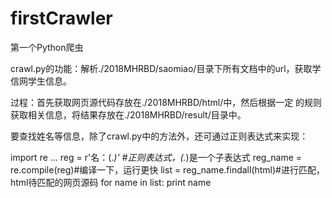 # firstCrawler
第一个Python爬虫

crawl.py的功能：解析./2018MHRBD/saomiao/目录下所有文档中的url，获取学信网学生信息。

过程：首先获取网页源代码存放在./2018MHRBD/html/中，然后根据一定
的规则获取相关信息，将结果存放在./2018MHRBD/result/目录中。

要查找姓名等信息，除了crawl.py中的方法外，还可通过正则表达式来实现：

import re
...
reg = r'名：<span class="songTi">(.*)</span>' #正则表达式，(.*)是一个子表达式
reg_name = re.compile(reg)#编译一下，运行更快
list = reg_name.findall(html)#进行匹配，html待匹配的网页源码
for name in list:
    print name
